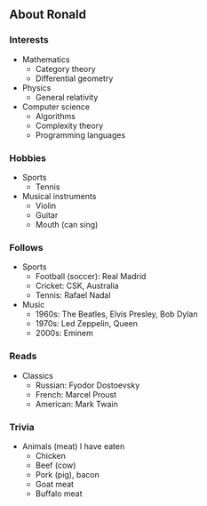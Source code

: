 ## About Ronald

### Interests

- Mathematics
  - Category theory
  - Differential geometry
- Physics
  - General relativity
- Computer science
  - Algorithms
  - Complexity theory
  - Programming languages

### Hobbies

- Sports
  - Tennis
- Musical instruments
  - Violin
  - Guitar
  - Mouth (can sing)

### Follows

- Sports
  - Football (soccer): Real Madrid
  - Cricket: CSK, Australia
  - Tennis: Rafael Nadal
- Music
  - 1960s: The Beatles, Elvis Presley, Bob Dylan
  - 1970s: Led Zeppelin, Queen
  - 2000s: Eminem

### Reads

- Classics
  - Russian: Fyodor Dostoevsky
  - French: Marcel Proust
  - American: Mark Twain

### Trivia

- Animals (meat) I have eaten
  - Chicken
  - Beef (cow)
  - Pork (pig), bacon
  - Goat meat
  - Buffalo meat


